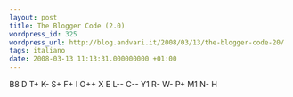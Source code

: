 ```yaml
---
layout: post
title: The Blogger Code (2.0)
wordpress_id: 325
wordpress_url: http://blog.andvari.it/2008/03/13/the-blogger-code-20/
tags: italiano
date: 2008-03-13 11:13:31.000000000 +01:00
---
```

<a href="http://bloggercode.com/decode.phtml?bc=B8+D+T%2B+K-+S%2B+F%2B+I+O%2B%2B+X+E+L--+C--+Y1+R-+W-+P%2B+M1+N-+H+" style="text-decoration: none"></a>

<a href="http://bloggercode.com/decode.phtml?bc=B8+D+T%2B+K-+S%2B+F%2B+I+O%2B%2B+X+E+L--+C--+Y1+R-+W-+P%2B+M1+N-+H+" style="text-decoration: none">
B8 D T+ K- S+ F+ I O++ X E L-- C-- Y1 R- W- P+ M1 N- H </a>
